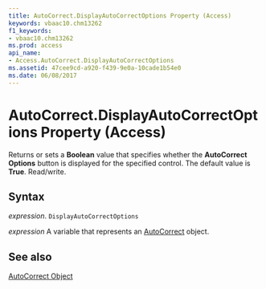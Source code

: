 ```yaml
---
title: AutoCorrect.DisplayAutoCorrectOptions Property (Access)
keywords: vbaac10.chm13262
f1_keywords:
- vbaac10.chm13262
ms.prod: access
api_name:
- Access.AutoCorrect.DisplayAutoCorrectOptions
ms.assetid: 47cee9cd-a920-f439-9e0a-10cade1b54e0
ms.date: 06/08/2017
---
```



# AutoCorrect.DisplayAutoCorrectOptions Property (Access)

Returns or sets a  **Boolean** value that specifies whether the **AutoCorrect Options** button is displayed for the specified control. The default value is **True**. Read/write.


## Syntax

 _expression_. `DisplayAutoCorrectOptions`

 _expression_ A variable that represents an [AutoCorrect](./Access.AutoCorrect.md) object.


## See also


[AutoCorrect Object](Access.AutoCorrect.md)

